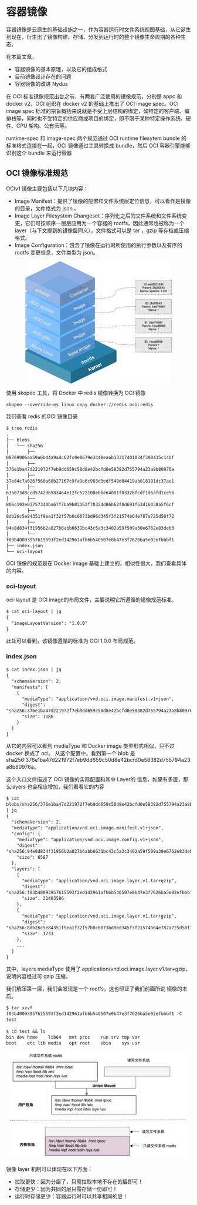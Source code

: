 # 容器镜像

容器镜像是云原生的基础设施之一，作为容器运行时文件系统视图基础，从它诞生到现在，衍生出了镜像构建、存储、分发到运行时的整个镜像生命周期的各种生态。

在本篇文章，

- 容器镜像的基本原理，以及它的组成格式
- 目前镜像设计存在的问题
- 容器镜像的改进 Nydus

在 OCI 标准镜像规范出台之前，有两套广泛使用的镜像规范，分别是 appc 和 docker v2，OCI 组织在 docker v2 的基础上推出了 OCI image spec。OCI image spec 标准的宗旨概括来说就是不受上层结构的绑定，如特定的客户端、编排栈等，同时也不受特定的供应商或项目的绑定，即不限于某种特定操作系统、硬件、CPU 架构、公有云等。

runtime-spec 和 image-spec 两个规范通过 OCI runtime filesytem bundle 的标准格式连接在一起，OCI 镜像通过工具转换成 bundle，然后 OCI 容器引擎能够识别这个 bundle 来运行容器


## OCI 镜像标准规范

OCIv1 镜像主要包括以下几块内容：

- Image Manifest：提供了镜像的配置和文件系统层定位信息，可以看作是镜像的目录，文件格式为 json 。
- Image Layer Filesystem Changeset：序列化之后的文件系统和文件系统变更，它们可按顺序一层层应用为一个容器的 rootfs，因此通常也被称为一个 layer（与下文提到的镜像层同义），文件格式可以是 tar ，gzip 等存档或压缩格式。
- Image Configuration：包含了镜像在运行时所使用的执行参数以及有序的 rootfs 变更信息，文件类型为 json。


<div  align="center">
	<img src="../assets/oci-image.webp" width = "400"  align=center />
</div>


使用 skopeo 工具，将 Docker 中 redis 镜像转换为 OCI 镜像

```
skopeo --override-os linux copy docker://redis oci:redis
```

我们查看 redis 的OCI 镜像目录

```
$ tree redis
.
├── blobs
│   └── sha256
│       ├── 08769906aa59a6b44a9adc62fc0e0679e3448eaab13317401034f390435c14bf
│       ├── 376e1ba47d221972f7eb9dd659c50d8e42bcfd0e58382d755794a23a8b80976a
│       ├── 37e84c7a626f560a60b27167c9fa9e6c983d3edf548d84419ab018191dc37ae1
│       ├── 635073d8ccd5742db583464e12fc522108ebbe64081f03326fcdf1d6afd1ce5b
│       ├── 806c192e03757340ba67f7ba9b03152f70324d86b62f0d691f53d16438a5f6cf
│       ├── 8db26c5e84351f9ea1f32f57b0c6073bd96d345f3f21574b64e787a725d50f72
│       ├── 94e8d834f31956b2a827b6abb6631bc43c5a3c3402a59f509a30e6762e83deb3
│       └── f03b40093957615593f2ed142961afb6b540507e0b47e3f7626ba5e02efbbbf1
├── index.json
└── oci-layout
```

OCI 镜像的规范是在 Docker image 基础上建立的，相似性很大，我们查看具体的内容。

### oci-layout

oci-layout 是 OCI image的布局文件，主要说明它所遵循的镜像规范标准。

```
$ cat oci-layout | jq
{
  "imageLayoutVersion": "1.0.0"
}
```
此处可以看到，该镜像遵循的标准为 OCI 1.0.0 布局规范。

### index.json

```
$ cat index.json | jq 
{
  "schemaVersion": 2,
  "manifests": [
    {
      "mediaType": "application/vnd.oci.image.manifest.v1+json",
      "digest": "sha256:376e1ba47d221972f7eb9dd659c50d8e42bcfd0e58382d755794a23a8b80976a",
      "size": 1186
    }
  ]
}
```
从它的内容可以看到 mediaType 和 Docker image 类型形式相似，只不过 docker 换成了 oci。 从这个配置中，看到第一个 blob 是 sha256:376e1ba47d221972f7eb9dd659c50d8e42bcfd0e58382d755794a23a8b80976a。


这个入口文件描述了 OCI 镜像的实际配置和其中 Layer的 信息，如果有多层，那么layers 也会相应增加，我们看看它的内容

```
$ cat blobs/sha256/376e1ba47d221972f7eb9dd659c50d8e42bcfd0e58382d755794a23a8b80976a | jq
{
  "schemaVersion": 2,
  "mediaType": "application/vnd.oci.image.manifest.v1+json",
  "config": {
    "mediaType": "application/vnd.oci.image.config.v1+json",
    "digest": "sha256:94e8d834f31956b2a827b6abb6631bc43c5a3c3402a59f509a30e6762e83deb3",
    "size": 6587
  },
  "layers": [
    {
      "mediaType": "application/vnd.oci.image.layer.v1.tar+gzip",
      "digest": "sha256:f03b40093957615593f2ed142961afb6b540507e0b47e3f7626ba5e02efbbbf1",
      "size": 31403586
    },
    {
      "mediaType": "application/vnd.oci.image.layer.v1.tar+gzip",
      "digest": "sha256:8db26c5e84351f9ea1f32f57b0c6073bd96d345f3f21574b64e787a725d50f72",
      "size": 1733
    },
    ...
  ]
}
```

其中，layers mediaType 使用了 application/vnd.oci.image.layer.v1.tar+gzip，说明内容经过可 gzip 压缩。

我们解压第一层，我们会发现是一个 rootfs，这也印证了我们前面所说 镜像的本质。

```
$ tar xzvf f03b40093957615593f2ed142961afb6b540507e0b47e3f7626ba5e02efbbbf1 -C test

$ cd test && ls 
bin	dev	home	lib64	mnt	proc	run	srv	tmp	var
boot	etc	lib	media	opt	root	sbin	sys	usr
```

<div  align="center">
	<img src="../assets/union-mount.png" width = "500"  align=center />
</div>


镜像 layer 机制可以体现在以下方面：

- 拉取更快：因为分层了，只需拉取本地不存在的层即可！
- 存储更少：因为共同的层只需存储一份即可！
- 运行时存储更少：容器运行时可以共享相同的层！








